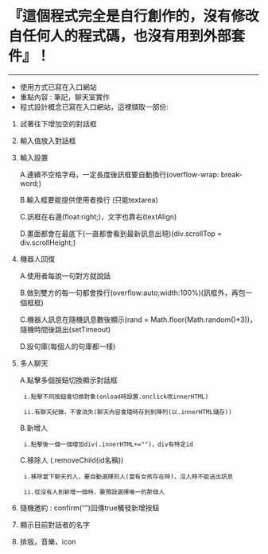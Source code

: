# 『這個程式完全是自行創作的，沒有修改自任何人的程式碼，也沒有用到外部套件』！
--- 
* 使用方式已寫在入口網站
* 重點內容 : 筆記，聊天室實作
* 程式設計概念已寫在入口網站，這裡擷取一部份:

1. 試著往下增加空的對話框
2. 輸入值放入對話框
3. 輸入設置

    A.連續不空格字母，一定長度後訊框要自動換行(overflow-wrap: break-word;)

    B.輸入框要能提供使用者換行 (只能textarea)

    C.訊框在右邊(float:right;)，文字也靠右(textAlign)

    D.畫面都會在最底下(一直都會看到最新訊息出現)(div.scrollTop = div.scrollHeight;)

4. 機器人回復

    A.使用者每說一句對方就說話

    B.做到雙方的每一句都會換行(overflow:auto;width:100%)(訊框外，再包一個框框)

    C.機器人訊息在隨機訊息數後顯示(rand = Math.floor(Math.random()*3))，隨機時間後跳出(setTimeout)

    D.設句庫(每個人的句庫都一樣)

5. 多人聊天

    A.點擊多個按鈕切換顯示對話框

        i.點擊不同按鈕會切換對象(onload時設置.onclick改innerHTML)

        ii.有聊天紀錄，不會消失(聊天內容會隨時存到到陣列(以.innerHTML儲存))

    B.新增人 

        i.點擊後一個一個增加div(.innerHTML+="")，div有特定id

    C.移除人 (.removeChild(id名稱))

        i.移除當下聊天的人，要自動選擇別人(當有女孩存在時)，沒人時不能送出訊息

        ii.從沒有人到新增一個時，要預設選擇唯一的那個人

6. 隨機邀約 : confirm(“”)回傳true觸發新增按鈕

7. 顯示目前對話者的名字

8. 排版，音樂，icon